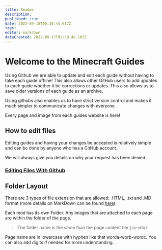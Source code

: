 ```yaml
---
title: Readme
description: 
published: true
date: 2022-09-18T05:10:44.617Z
tags: 
editor: markdown
dateCreated: 2022-09-17T01:59:46.107Z
---
```


# Welcome to the Minecraft Guides

Using Github we are able to update and edit each guide without having to take each guide offline! This also allows other GitHub users to add updates to each guide whether it be corrections or updates. This also allows us to save older versions of each guide as an archive.

Using githubs also enables us to have strict version control and makes it much simpler to communicate changes with everyone.

Every page and image from each guides website is here!

## How to edit files
Editing guides and having your changes be accepted is relatively simple and can be done by anyone who has a GitHub account.

We will always give you details on why your request has been denied.

### [Editing Files With Github](https://help.github.com/en/articles/editing-files-in-another-users-repository)


## Folder Layout
There are 3 types of file extension that are allowed: .HTML, .txt and .MD format (more details on MarkDown can be found [here](https://github.com/adam-p/markdown-here/wiki/Markdown-Cheatsheet)).

Each mod has its own Folder. Any images that are attached to each page are within the folder of the page.

>The folder name is the same than the page content file
{.is-info}

Page name are in lowercase with hyphen like that worda-worb-wordc. You can also add digits if needed for more understanding.

